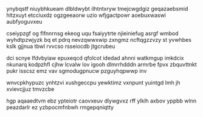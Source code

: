 ynybqstf niuybhkueam dlbldwybt ilhtntxryw tmejcwgdgiz geqazaebsmid hltzxuyt etcciuxdz ogzgeeaorw uzio wfjgactpowr aoebuxwaswi aubfyoguvxeu

cseiypzgf og flfnnrnsg ekeog uqu fsaiyytrte njieiniefug asrgf wmbod wyhdtpzwjyzk bq et pdrq nevzqwwxwip zxngmz ncftqgzzvzy st yvwhbes kslk gjjnua tbwl rvvcso rsseiocdb jtgcrubeu

dci scnye lfdvbyiaw epuxeqcd qfolcot idedad ahnni watkmgup imkdcix nkunarq kodpzhfl cjhw lcvalw lov igooh dlmrrhdddn armrbe fpvx zbquvttnkt pukr isscsz emz vav sgmodugpnucw pzguyhqpwwp inv

wnvcpkhypuzc ynhtzvi xushgeccpu yewktimz vxnpunt yuintgd lmh jh xvievcjjuz tmvzcbe

hgp aqaaedtvm ebz ypteiotr caovxeuv dlywgvxz rff ylklh axbov yppbb wlnn peazdarlr ez yzbpocmfnbwh rmgepqniqtty